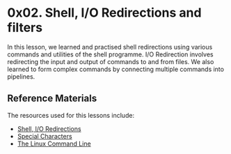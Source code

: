 # 0x02. Shell, I/O Redirections and filters

In this lesson, we learned and practised shell redirections using various commands and utilities of the shell programme. I/O Redirection involves redirecting the input and output of commands to and from files. We also learned to form complex commands by connecting multiple commands into pipelines.

## Reference Materials
The resources used for this lessons include:
- [Shell, I/O Redirections](https://linuxcommand.org/lc3_lts0070.php)
- [Special Characters](http://mywiki.wooledge.org/BashGuide/SpecialCharacters)
- [The Linux Command Line](https://linuxcommand.org/tlcl.php)
